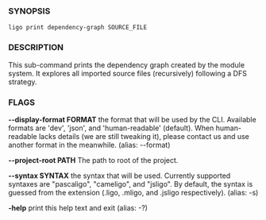 
### SYNOPSIS
```
ligo print dependency-graph SOURCE_FILE
```

### DESCRIPTION
This sub-command prints the dependency graph created by the module system. It explores all imported source files (recursively) following a DFS strategy.

### FLAGS
**--display-format FORMAT**
the format that will be used by the CLI. Available formats are 'dev', 'json', and 'human-readable' (default). When human-readable lacks details (we are still tweaking it), please contact us and use another format in the meanwhile. (alias: --format)

**--project-root PATH**
The path to root of the project.

**--syntax SYNTAX**
the syntax that will be used. Currently supported syntaxes are "pascaligo", "cameligo", and "jsligo". By default, the syntax is guessed from the extension (.ligo, .mligo, and .jsligo respectively). (alias: -s)

**-help**
print this help text and exit (alias: -?)


